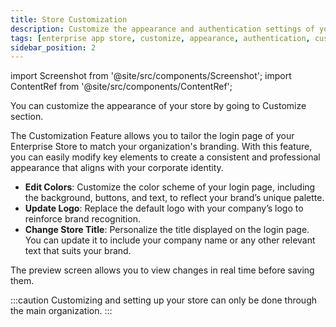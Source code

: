 ```yaml
---
title: Store Customization
description: Customize the appearance and authentication settings of your Enterprise App Store in Appcircle
tags: [enterprise app store, customize, appearance, authentication, custom domain, sso, ldap, static login, saml, openid, two-factor authentication]
sidebar_position: 2
---
```


import Screenshot from '@site/src/components/Screenshot';
import ContentRef from '@site/src/components/ContentRef';

You can customize the appearance of your store by going to Customize section.

The Customization Feature allows you to tailor the login page of your Enterprise Store to match your organization's branding. With this feature, you can easily modify key elements to create a consistent and professional appearance that aligns with your corporate identity.

- **Edit Colors**: Customize the color scheme of your login page, including the background, buttons, and text, to reflect your brand’s unique palette.
- **Update Logo**: Replace the default logo with your company’s logo to reinforce brand recognition.
- **Change Store Title**: Personalize the title displayed on the login page. You can update it to include your company name or any other relevant text that suits your brand.

The preview screen allows you to view changes in real time before saving them.

<Screenshot url='https://cdn.appcircle.io/docs/assets/BE-4225-custom1.png' />

<Screenshot url='https://cdn.appcircle.io/docs/assets/BE-4225-custom2.png' />

:::caution
Customizing and setting up your store can only be done through the main organization.
:::

